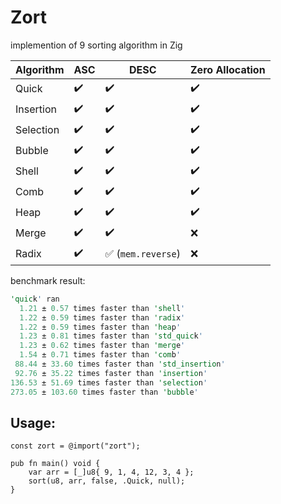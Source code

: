 # Zort

implemention of 9 sorting algorithm in Zig

| Algorithm | ASC | DESC | Zero Allocation |
| ------------ | ------------- | ------------- | ------------- |
| Quick | :heavy_check_mark: | :heavy_check_mark: | :heavy_check_mark: |
| Insertion | :heavy_check_mark: | :heavy_check_mark: | :heavy_check_mark: |
| Selection | :heavy_check_mark: | :heavy_check_mark: | :heavy_check_mark: |
| Bubble | :heavy_check_mark: | :heavy_check_mark: | :heavy_check_mark: |
| Shell | :heavy_check_mark: | :heavy_check_mark: | :heavy_check_mark: |
| Comb | :heavy_check_mark: | :heavy_check_mark: | :heavy_check_mark: |
| Heap | :heavy_check_mark: | :heavy_check_mark: | :heavy_check_mark: |
| Merge | :heavy_check_mark: | :heavy_check_mark: | :x: |
| Radix | :heavy_check_mark: | :white_check_mark: (`mem.reverse`) | :x: |

benchmark result:
```rs
'quick' ran
  1.21 ± 0.57 times faster than 'shell'
  1.22 ± 0.59 times faster than 'radix'
  1.22 ± 0.59 times faster than 'heap'
  1.23 ± 0.81 times faster than 'std_quick'
  1.23 ± 0.62 times faster than 'merge'
  1.54 ± 0.71 times faster than 'comb'
 88.44 ± 33.60 times faster than 'std_insertion'
 92.76 ± 35.22 times faster than 'insertion'
136.53 ± 51.69 times faster than 'selection'
273.05 ± 103.60 times faster than 'bubble'
```

## Usage:
```zig
const zort = @import("zort");

pub fn main() void {
    var arr = [_]u8{ 9, 1, 4, 12, 3, 4 };
    sort(u8, arr, false, .Quick, null);
}
```